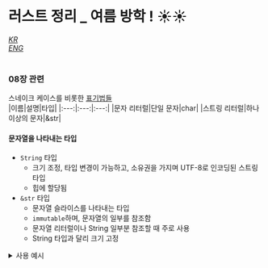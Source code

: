 # 러스트 정리 _ 여름 방학 ! ☀️☀️
[*KR*](https://rinthel.github.io/rust-lang-book-ko/)<br>
[*ENG*](https://doc.rust-lang.org/book/)<br><br>

### 08장 관련
스네이크 케이스를 비롯한 [표기법들](https://velog.io/@leyuri/%ED%91%9C%EA%B8%B0%EB%B2%95-%EC%8A%A4%EB%84%A4%EC%9D%B4%ED%81%AC-%EC%BC%80%EC%9D%B4%EC%8A%A4-%ED%8C%8C%EC%8A%A4%EC%B9%BC-%EC%BC%80%EC%9D%B4%EC%8A%A4-%EC%B9%B4%EB%A9%9C-%EC%BC%80%EC%9D%B4%EC%8A%A4)<br>
|이름|설명|타입|
|:---:|:---:|:---:|
|문자 리터럴|단일 문자|char|
|스트링 리터럴|하나 이상의 문자|&str|
<br>

#### 문자열을 나타내는 타입
* ```String``` 타입
    * 크기 조정, 타입 변경이 가능하고, 소유권을 가지며 UTF-8로 인코딩된 스트링 타입
    * 힙에 할당됨
* ```&str``` 타입
    * 문자열 슬라이스를 나타내는 타입
    * ```immutable```하며, 문자열의 일부를 참조함
    * 문자열 리터럴이나 String 일부분 참조할 때 주로 사용
    * String 타입과 달리 크기 고정
<details>
<summary>사용 예시</summary>
<div markdown="1">

```rust
fn main() {
    let mut s = String::new(); // 빈 String 생성
    s.push_str("Hello"); // 문자열을 String에 추가
    println!("{}", s); // 출력: Hello
}
```
```rust
fn main() {
    let s: &str = "Hello"; // 문자열 리터럴로부터 &str 변수 생성
    println!("{}", s); // 출력: Hello
}
```
</details>
